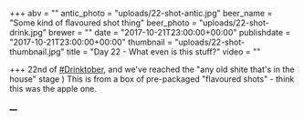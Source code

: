 +++
abv = ""
antic_photo = "uploads/22-shot-antic.jpg"
beer_name = "Some kind of flavoured shot thing"
beer_photo = "uploads/22-shot-drink.jpg"
brewer = ""
date = "2017-10-21T23:00:00+00:00"
publishdate = "2017-10-21T23:00:00+00:00"
thumbnail = "uploads/22-shot-thumbnail.jpg"
title = "Day 22 - What even is this stuff?"
video = ""

+++
22nd of [#Drinktober](https://www.facebook.com/hashtag/drinktober?epa=HASHTAG), and we've reached the "any old shite that's in the house" stage ) This is from a box of pre-packaged "flavoured shots" - think this was the apple one.

[**__**](https://www.facebook.com/photo.php?fbid=10155865369783140&set=p.10155865369783140&type=3&theater#)